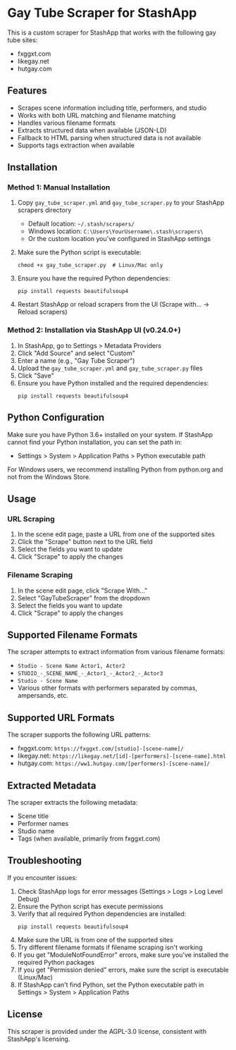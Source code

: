 # Gay Tube Scraper for StashApp

This is a custom scraper for StashApp that works with the following gay tube sites:
- fxggxt.com
- likegay.net
- hutgay.com

## Features

- Scrapes scene information including title, performers, and studio
- Works with both URL matching and filename matching
- Handles various filename formats
- Extracts structured data when available (JSON-LD)
- Fallback to HTML parsing when structured data is not available
- Supports tags extraction when available

## Installation

### Method 1: Manual Installation

1. Copy `gay_tube_scraper.yml` and `gay_tube_scraper.py` to your StashApp scrapers directory
   - Default location: `~/.stash/scrapers/`
   - Windows location: `C:\Users\YourUsername\.stash\scrapers\`
   - Or the custom location you've configured in StashApp settings

2. Make sure the Python script is executable:
   ```
   chmod +x gay_tube_scraper.py  # Linux/Mac only
   ```

3. Ensure you have the required Python dependencies:
   ```
   pip install requests beautifulsoup4
   ```

4. Restart StashApp or reload scrapers from the UI (Scrape with... -> Reload scrapers)

### Method 2: Installation via StashApp UI (v0.24.0+)

1. In StashApp, go to Settings > Metadata Providers
2. Click "Add Source" and select "Custom"
3. Enter a name (e.g., "Gay Tube Scraper")
4. Upload the `gay_tube_scraper.yml` and `gay_tube_scraper.py` files
5. Click "Save"
6. Ensure you have Python installed and the required dependencies:
   ```
   pip install requests beautifulsoup4
   ```

## Python Configuration

Make sure you have Python 3.6+ installed on your system. If StashApp cannot find your Python installation, you can set the path in:
- Settings > System > Application Paths > Python executable path

For Windows users, we recommend installing Python from python.org and not from the Windows Store.

## Usage

### URL Scraping
1. In the scene edit page, paste a URL from one of the supported sites
2. Click the "Scrape" button next to the URL field
3. Select the fields you want to update
4. Click "Scrape" to apply the changes

### Filename Scraping
1. In the scene edit page, click "Scrape With..."
2. Select "GayTubeScraper" from the dropdown
3. Select the fields you want to update
4. Click "Scrape" to apply the changes

## Supported Filename Formats

The scraper attempts to extract information from various filename formats:

- `Studio - Scene Name Actor1, Actor2`
- `STUDIO_-_SCENE_NAME_-_Actor1_-_Actor2_-_Actor3`
- `Studio - Scene Name`
- Various other formats with performers separated by commas, ampersands, etc.

## Supported URL Formats

The scraper supports the following URL patterns:
- fxggxt.com: `https://fxggxt.com/[studio]-[scene-name]/`
- likegay.net: `https://likegay.net/[id]-[performers]-[scene-name].html`
- hutgay.com: `https://ww1.hutgay.com/[performers]-[scene-name]/`

## Extracted Metadata

The scraper extracts the following metadata:
- Scene title
- Performer names
- Studio name
- Tags (when available, primarily from fxggxt.com)

## Troubleshooting

If you encounter issues:

1. Check StashApp logs for error messages (Settings > Logs > Log Level Debug)
2. Ensure the Python script has execute permissions
3. Verify that all required Python dependencies are installed:
   ```
   pip install requests beautifulsoup4
   ```
4. Make sure the URL is from one of the supported sites
5. Try different filename formats if filename scraping isn't working
6. If you get "ModuleNotFoundError" errors, make sure you've installed the required Python packages
7. If you get "Permission denied" errors, make sure the script is executable (Linux/Mac)
8. If StashApp can't find Python, set the Python executable path in Settings > System > Application Paths

## License

This scraper is provided under the AGPL-3.0 license, consistent with StashApp's licensing.
